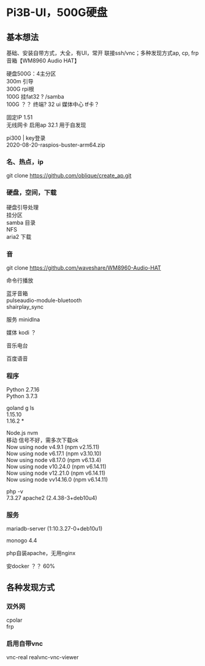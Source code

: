 # Pi3B-UI，500G硬盘
## 基本想法
基础、安装自带方式，大全，有UI，常开
联接ssh/vnc；多种发现方式ap, cp, frp     
音箱【WM8960 Audio HAT】

硬盘500G：4主分区    
300m  引导  
300G  rpi根  
100G  挂fat32     ?  /samba  
100G  ？？   终端?   32 ui 媒体中心  tf卡？  

固定IP  1.51   
无线网卡 启用ap  32.1 用于自发现  

pi300 | key登录  
2020-08-20-raspios-buster-arm64.zip  

### 名、热点，ip  
git clone https://github.com/oblique/create_ap.git   

### 硬盘，空间，下载
硬盘引导处理  
挂分区  
samba 目录  
NFS  
aria2 下载  

### 音  
git clone https://github.com/waveshare/WM8960-Audio-HAT  

命令行播放

蓝牙音箱   
  pulseaudio-module-bluetooth  
  shairplay_sync 


服务 minidlna  
  
媒体 kodi ？ 

音乐电台  

百度语音  




### 程序  
Python 2.7.16  
Python 3.7.3  

goland 
g ls  
1.15.10  
1.16.2  *   


Node.js  nvm  
移动 信号不好，需多次下载ok   
Now using node v4.9.1 (npm v2.15.11)  
Now using node v6.17.1 (npm v3.10.10)  
Now using node v8.17.0 (npm v6.13.4)  
Now using node v10.24.0 (npm v6.14.11)  
Now using node v12.21.0 (npm v6.14.11)  
Now using node vv14.16.0 (npm v6.14.11)  

php -v  
 7.3.27   apache2 (2.4.38-3+deb10u4)   

### 服务  

mariadb-server  (1:10.3.27-0+deb10u1)  

monogo 4.4  

  
  
php自装apache，无用nginx  

安docker ？？ 60%
## 各种发现方式 
### 双外网
cpolar  
frp  
### 启用自带vnc
vnc-real  realvnc-vnc-viewer
